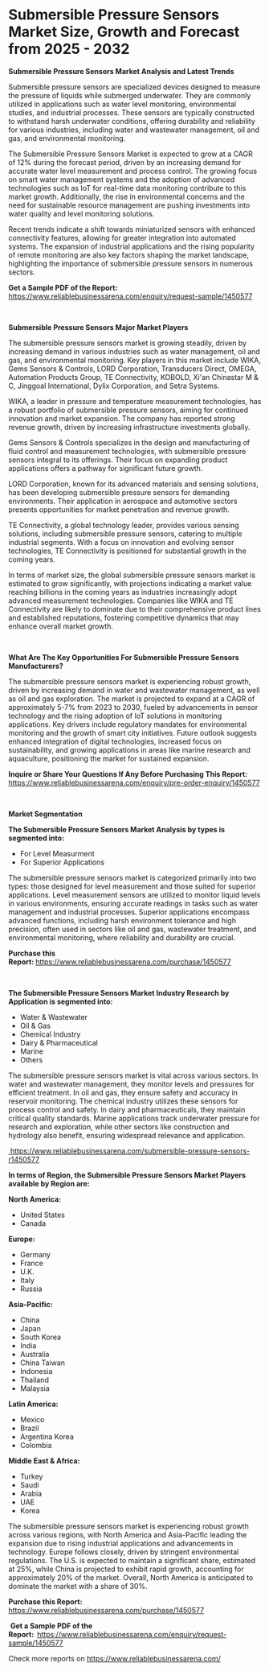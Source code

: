 <p><h1>Submersible Pressure Sensors Market Size, Growth and Forecast from 2025 - 2032</h1></p><p><strong>Submersible Pressure Sensors Market Analysis and Latest Trends</strong></p>
<p><p>Submersible pressure sensors are specialized devices designed to measure the pressure of liquids while submerged underwater. They are commonly utilized in applications such as water level monitoring, environmental studies, and industrial processes. These sensors are typically constructed to withstand harsh underwater conditions, offering durability and reliability for various industries, including water and wastewater management, oil and gas, and environmental monitoring.</p><p>The Submersible Pressure Sensors Market is expected to grow at a CAGR of 12% during the forecast period, driven by an increasing demand for accurate water level measurement and process control. The growing focus on smart water management systems and the adoption of advanced technologies such as IoT for real-time data monitoring contribute to this market growth. Additionally, the rise in environmental concerns and the need for sustainable resource management are pushing investments into water quality and level monitoring solutions. </p><p>Recent trends indicate a shift towards miniaturized sensors with enhanced connectivity features, allowing for greater integration into automated systems. The expansion of industrial applications and the rising popularity of remote monitoring are also key factors shaping the market landscape, highlighting the importance of submersible pressure sensors in numerous sectors.</p></p>
<p><strong>Get a Sample PDF of the Report:&nbsp;</strong> <a href="https://www.reliablebusinessarena.com/enquiry/request-sample/1450577?utm_campaign=3042&utm_medium=2&utm_source=Github&utm_content=ia&utm_term=06042025&utm_id=submersible-pressure-sensors">https://www.reliablebusinessarena.com/enquiry/request-sample/1450577</a></p>
<p>&nbsp;</p>
<p><strong>Submersible Pressure Sensors Major Market Players</strong></p>
<p><p>The submersible pressure sensors market is growing steadily, driven by increasing demand in various industries such as water management, oil and gas, and environmental monitoring. Key players in this market include WIKA, Gems Sensors & Controls, LORD Corporation, Transducers Direct, OMEGA, Automation Products Group, TE Connectivity, KOBOLD, Xi'an Chinastar M & C, Jinggoal International, Dylix Corporation, and Setra Systems.</p><p>WIKA, a leader in pressure and temperature measurement technologies, has a robust portfolio of submersible pressure sensors, aiming for continued innovation and market expansion. The company has reported strong revenue growth, driven by increasing infrastructure investments globally.</p><p>Gems Sensors & Controls specializes in the design and manufacturing of fluid control and measurement technologies, with submersible pressure sensors integral to its offerings. Their focus on expanding product applications offers a pathway for significant future growth.</p><p>LORD Corporation, known for its advanced materials and sensing solutions, has been developing submersible pressure sensors for demanding environments. Their application in aerospace and automotive sectors presents opportunities for market penetration and revenue growth.</p><p>TE Connectivity, a global technology leader, provides various sensing solutions, including submersible pressure sensors, catering to multiple industrial segments. With a focus on innovation and evolving sensor technologies, TE Connectivity is positioned for substantial growth in the coming years.</p><p>In terms of market size, the global submersible pressure sensors market is estimated to grow significantly, with projections indicating a market value reaching billions in the coming years as industries increasingly adopt advanced measurement technologies. Companies like WIKA and TE Connectivity are likely to dominate due to their comprehensive product lines and established reputations, fostering competitive dynamics that may enhance overall market growth.</p></p>
<p>&nbsp;</p>
<p><strong>What Are The Key Opportunities For Submersible Pressure Sensors Manufacturers?</strong></p>
<p><p>The submersible pressure sensors market is experiencing robust growth, driven by increasing demand in water and wastewater management, as well as oil and gas exploration. The market is projected to expand at a CAGR of approximately 5-7% from 2023 to 2030, fueled by advancements in sensor technology and the rising adoption of IoT solutions in monitoring applications. Key drivers include regulatory mandates for environmental monitoring and the growth of smart city initiatives. Future outlook suggests enhanced integration of digital technologies, increased focus on sustainability, and growing applications in areas like marine research and aquaculture, positioning the market for sustained expansion.</p></p>
<p><strong>Inquire or Share Your Questions If Any Before Purchasing This Report:</strong> <a href="https://www.reliablebusinessarena.com/enquiry/pre-order-enquiry/1450577?utm_campaign=3042&utm_medium=2&utm_source=Github&utm_content=ia&utm_term=06042025&utm_id=submersible-pressure-sensors">https://www.reliablebusinessarena.com/enquiry/pre-order-enquiry/1450577</a></p>
<p>&nbsp;</p>
<p><strong>Market Segmentation</strong></p>
<p><strong>The Submersible Pressure Sensors Market Analysis by types is segmented into:</strong></p>
<p><ul><li>For Level Measurment</li><li>For Superior Applications</li></ul></p>
<p><p>The submersible pressure sensors market is categorized primarily into two types: those designed for level measurement and those suited for superior applications. Level measurement sensors are utilized to monitor liquid levels in various environments, ensuring accurate readings in tasks such as water management and industrial processes. Superior applications encompass advanced functions, including harsh environment tolerance and high precision, often used in sectors like oil and gas, wastewater treatment, and environmental monitoring, where reliability and durability are crucial.</p></p>
<p><strong>Purchase this Report:&nbsp;</strong><a href="https://www.reliablebusinessarena.com/purchase/1450577?utm_campaign=3042&utm_medium=2&utm_source=Github&utm_content=ia&utm_term=06042025&utm_id=submersible-pressure-sensors">https://www.reliablebusinessarena.com/purchase/1450577</a></p>
<p>&nbsp;</p>
<p><strong>The Submersible Pressure Sensors Market Industry Research by Application is segmented into:</strong></p>
<p><ul><li>Water & Wastewater</li><li>Oil & Gas</li><li>Chemical Industry</li><li>Dairy & Pharmaceutical</li><li>Marine</li><li>Others</li></ul></p>
<p><p>The submersible pressure sensors market is vital across various sectors. In water and wastewater management, they monitor levels and pressures for efficient treatment. In oil and gas, they ensure safety and accuracy in reservoir monitoring. The chemical industry utilizes these sensors for process control and safety. In dairy and pharmaceuticals, they maintain critical quality standards. Marine applications track underwater pressure for research and exploration, while other sectors like construction and hydrology also benefit, ensuring widespread relevance and application.</p></p>
<p><a href="https://www.reliablebusinessarena.com/submersible-pressure-sensors-r1450577?utm_campaign=3042&utm_medium=2&utm_source=Github&utm_content=ia&utm_term=06042025&utm_id=submersible-pressure-sensors">&nbsp;https://www.reliablebusinessarena.com/submersible-pressure-sensors-r1450577</a></p>
<p><strong>In terms of Region, the Submersible Pressure Sensors Market Players available by Region are:</strong></p>
<p>
    <p> <strong> North America: </strong>
        <ul>
            <li>United States</li>
            <li>Canada</li>
        </ul>
        </p> 
    <p> <strong> Europe: </strong>
        <ul>
            <li>Germany</li>
            <li>France</li>
            <li>U.K.</li>
            <li>Italy</li>
            <li>Russia</li>
        </ul>
        </p> 
    <p> <strong> Asia-Pacific: </strong>
        <ul>
            <li>China</li>
            <li>Japan</li>
            <li>South Korea</li>
            <li>India</li>
            <li>Australia</li>
            <li>China Taiwan</li>
            <li>Indonesia</li>
            <li>Thailand</li>
            <li>Malaysia</li>
        </ul>
        </p> 
    <p> <strong> Latin America: </strong>
        <ul>
            <li>Mexico</li>
            <li>Brazil</li>
            <li>Argentina Korea</li>
            <li>Colombia</li>
        </ul>
        </p> 
    <p> <strong> Middle East & Africa: </strong>
        <ul>
            <li>Turkey</li>
            <li>Saudi</li>
            <li>Arabia</li>
            <li>UAE</li>
            <li>Korea</li>
        </ul>
    </p>
    </p>
<p><p>The submersible pressure sensors market is experiencing robust growth across various regions, with North America and Asia-Pacific leading the expansion due to rising industrial applications and advancements in technology. Europe follows closely, driven by stringent environmental regulations. The U.S. is expected to maintain a significant share, estimated at 25%, while China is projected to exhibit rapid growth, accounting for approximately 20% of the market. Overall, North America is anticipated to dominate the market with a share of 30%.</p></p>
<p><strong>Purchase this Report: </strong><a href="https://www.reliablebusinessarena.com/purchase/1450577?utm_campaign=3042&utm_medium=2&utm_source=Github&utm_content=ia&utm_term=06042025&utm_id=submersible-pressure-sensors">https://www.reliablebusinessarena.com/purchase/1450577</a></p>
<p>&nbsp;<strong>Get a Sample PDF of the Report:&nbsp;&nbsp;</strong><a href="https://www.reliablebusinessarena.com/enquiry/request-sample/1450577?utm_campaign=3042&utm_medium=2&utm_source=Github&utm_content=ia&utm_term=06042025&utm_id=submersible-pressure-sensors">https://www.reliablebusinessarena.com/enquiry/request-sample/1450577</a></p>
<p><strong></strong></p>
<p>Check more reports on <a href="https://www.reliablebusinessarena.com/?utm_campaign=3042&utm_medium=2&utm_source=Github&utm_content=ia&utm_term=06042025&utm_id=submersible-pressure-sensors">https://www.reliablebusinessarena.com/</a></p>